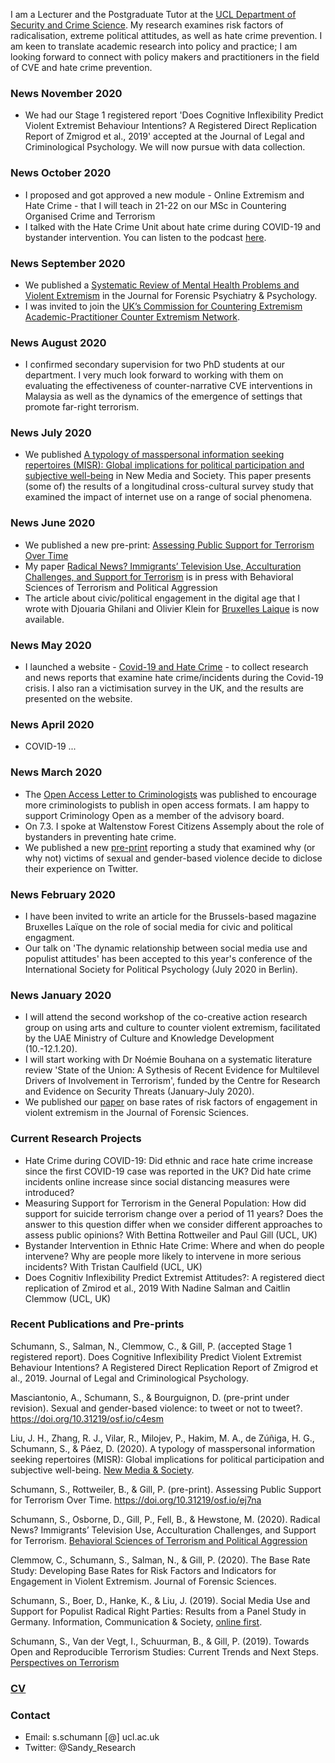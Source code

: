 I am a Lecturer and the Postgraduate Tutor at the [UCL Department of Security and Crime Science](http://www.ucl.ac.uk/jill-dando-institute). My research examines risk factors of radicalisation, extreme political attitudes, as well as hate crime prevention. I am keen to translate academic research into policy and practice; I am looking forward to connect with policy makers and practitioners in the field of CVE and hate crime prevention.

### News November 2020 ###
* We had our Stage 1 registered report 'Does Cognitive Inflexibility Predict Violent Extremist Behaviour Intentions? A Registered Direct Replication Report of Zmigrod et al., 2019' accepted at the Journal of Legal and Criminological Psychology. We will now pursue with data collection.

### News October 2020 ###
* I proposed and got approved a new module - Online Extremism and Hate Crime - that I will teach in 21-22 on our MSc in Countering Organised Crime and Terrorism
* I talked with the Hate Crime Unit about hate crime during COVID-19 and bystander intervention. You can listen to the podcast [here](https://hatecrimeunit.org.uk/podcast/episode1).

### News September 2020 ###
* We published a [Systematic Review of Mental Health Problems and Violent Extremism](https://www.tandfonline.com/doi/abs/10.1080/14789949.2020.1820067?journalCode=rjfp20) in the Journal for Forensic Psychiatry & Psychology.
* I was invited to join the [UK’s Commission for Countering Extremism Academic-Practitioner Counter Extremism Network](https://www.gov.uk/government/news/launch-of-new-academic-and-practitioner-network-to-tackle-extremism). 

### News August 2020 ###
* I confirmed secondary supervision for two PhD students at our department. I very much look forward to working with them on evaluating the effectiveness of counter-narrative CVE interventions in Malaysia as well as the dynamics of the emergence of settings that promote far-right terrorism.

### News July 2020
* We published [A typology of masspersonal information seeking repertoires (MISR): Global implications for political participation and subjective well-being](https://journals.sagepub.com/doi/full/10.1177/1461444820932556) in New Media and Society. This paper presents (some of) the results of a longitudinal cross-cultural survey study that examined the impact of internet use on a range of social phenomena.

### News June 2020
* We published a new pre-print: [Assessing Public Support for Terrorism Over Time](https://osf.io/ej7na/)
* My paper [Radical News? Immigrants’ Television Use, Acculturation Challenges, and Support for Terrorism](https://www.tandfonline.com/doi/full/10.1080/19434472.2020.1779782) is in press with Behavioral Sciences of Terrorism and Political Aggression
* The article about civic/political engagement in the digital age that I wrote with Djouaria Ghilani and Olivier Klein for [Bruxelles Laique](https://twitter.com/Sandy_Research/status/1268838261482500096) is now available.

### News May 2020
* I launched a website - [Covid-19 and Hate Crime](https://covid19andhatecrime.pubpub.org/pub/bzyb8du4/release/6) - to collect research and news reports that examine hate crime/incidents during the Covid-19 crisis. I also ran a victimisation survey in the UK, and the results are presented on the website.

### News April 2020
* COVID-19 ...

### News March 2020
* The [Open Access Letter to Criminologists](https://criminologyopen.pubpub.org/pub/letter) was published to encourage more criminologists to publish in open access formats. I am happy to support Criminology Open as a member of the advisory board.
* On 7.3. I spoke at Waltenstow Forest Citizens Assemply about the role of bystanders in preventing hate crime.
* We published a new [pre-print](https://osf.io/c4esm/) reporting a study that examined why (or why not) victims of sexual and gender-based violence decide to diclose their experience on Twitter.

### News February 2020
* I have been invited to write an article for the Brussels-based magazine Bruxelles Laïque on the role of social media for civic and political engagment.
* Our talk on 'The dynamic relationship between social media use and populist attitudes' has been accepted to this year's conference of the International Society for Political Psychology (July 2020 in Berlin).

### News January 2020
* I will attend the second workshop of the co-creative action research group on using arts and culture to counter violent extremism, facilitated by the UAE Ministry of Culture and Knowledge Development (10.-12.1.20).
* I will start working with Dr Noémie Bouhana on a systematic literature review 'State of the Union: A Sythesis of Recent Evidence for Multilevel Drivers of Involvement in Terrorism', funded by the Centre for Research and Evidence on Security Threats (January-July 2020).
* We published our [paper](https://onlinelibrary.wiley.com/doi/full/10.1111/1556-4029.14282) on base rates of risk factors of engagement in violent extremism in the Journal of Forensic Sciences. 


### Current Research Projects

* Hate Crime during COVID-19: Did ethnic and race hate crime increase since the first COVID-19 case was reported in the UK? Did hate crime incidents online increase since social distancing measures were introduced?
* Measuring Support for Terrorism in the General Population: How did support for suicide terrorism change over a period of 11 years? Does the answer to this question differ when we consider different approaches to assess public opinions? With Bettina Rottweiler and Paul Gill (UCL, UK)
* Bystander Intervention in Ethnic Hate Crime: Where and when do people intervene? Why are people more likely to intervene in more serious incidents? With Tristan Caulfield (UCL, UK)
* Does Cognitiv Inflexibility Predict Extremist Attitudes?: A registered diect replication of Zmirod et al., 2019 With Nadine Salman and Caitlin Clemmow (UCL, UK)


### Recent Publications and Pre-prints

Schumann, S., Salman, N., Clemmow, C., & Gill, P. (accepted Stage 1 registered report). Does Cognitive Inflexibility Predict Violent Extremist Behaviour Intentions? A Registered Direct Replication Report of Zmigrod et al., 2019. Journal of Legal and Criminological Psychology.

Masciantonio, A., Schumann, S., & Bourguignon, D. (pre-print under revision). Sexual and gender-based violence: to tweet or not to tweet?. https://doi.org/10.31219/osf.io/c4esm

Liu, J. H., Zhang, R. J., Vilar, R., Milojev, P., Hakim, M. A., de Zúñiga, H. G., Schumann, S., & Páez, D. (2020). A typology of masspersonal information seeking repertoires (MISR): Global implications for political participation and subjective well-being. [New Media & Society](https://journals.sagepub.com/doi/full/10.1177/1461444820932556).

Schumann, S., Rottweiler, B., & Gill, P. (pre-print). Assessing Public Support for Terrorism Over Time. https://doi.org/10.31219/osf.io/ej7na

Schumann, S., Osborne, D., Gill, P., Fell, B., & Hewstone, M. (2020). Radical News? Immigrants’ Television Use, Acculturation Challenges, and Support for Terrorism. [Behavioral Sciences of Terrorism and Political Aggression](https://www.tandfonline.com/doi/full/10.1080/19434472.2020.1779782)

Clemmow, C., Schumann, S., Salman, N., & Gill, P. (2020). The Base Rate Study: Developing Base Rates for Risk Factors and Indicators for Engagement in Violent Extremism. Journal of Forensic Sciences.

Schumann, S., Boer, D., Hanke, K., & Liu, J. (2019). Social Media Use and Support for Populist Radical Right Parties: Results from a Panel Study in Germany. Information, Communication & Society, [online first](https://www.tandfonline.com/doi/full/10.1080/1369118X.2019.1668455#.XZnMYuuxMSw.twitter).

Schumann, S., Van der Vegt, I., Schuurman, B., & Gill, P. (2019). Towards Open and Reproducible Terrorism Studies: Current Trends and Next Steps. [Perspectives on Terrorism](https://www.universiteitleiden.nl/binaries/content/assets/customsites/perspectives-on-terrorism/2019/issue-5/4--schumann-et-al..pdf)

### [CV](https://github.com/sandyschumann/sandyschumann.github.io/blob/master/CV%20Sandy%20Schumann%20November%202020.pdf)

### Contact
* Email: s.schumann [@] ucl.ac.uk
* Twitter: @Sandy_Research
